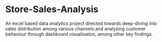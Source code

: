 # Store-Sales-Analysis
An excel based data analytics project directed towards deep-diving into sales distribution among various channels and analysing customer behaviour through dashboard visualisation, among other key findings.

